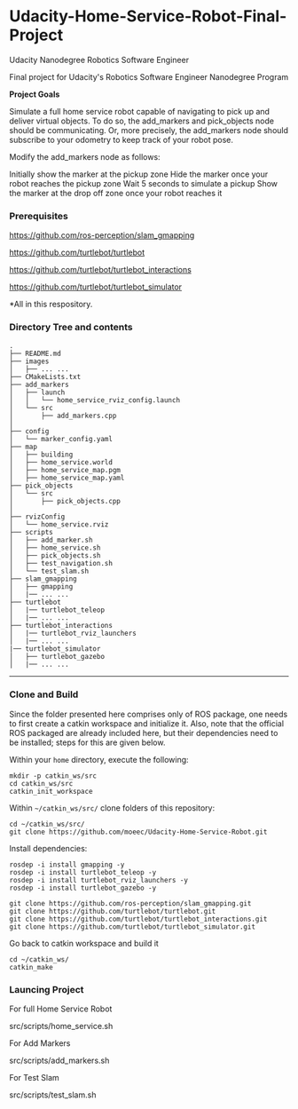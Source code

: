 # Udacity-Home-Service-Robot-Final-Project
Udacity Nanodegree Robotics Software Engineer

Final project for Udacity's Robotics Software Engineer Nanodegree Program

**Project Goals**

Simulate a full home service robot capable of navigating to pick up and deliver virtual objects. To do so, the add_markers and pick_objects node should be communicating. Or, more precisely, the add_markers node should subscribe to your odometry to keep track of your robot pose.

Modify the add_markers node as follows:

Initially show the marker at the pickup zone
Hide the marker once your robot reaches the pickup zone
Wait 5 seconds to simulate a pickup
Show the marker at the drop off zone once your robot reaches it

### Prerequisites

https://github.com/ros-perception/slam_gmapping

https://github.com/turtlebot/turtlebot

https://github.com/turtlebot/turtlebot_interactions

https://github.com/turtlebot/turtlebot_simulator

*All in this respository.

### Directory Tree and contents

```
.
├── README.md
├── images
│   ├── ... ...
├── CMakeLists.txt
├── add_markers
│   ├── launch
│   │   └── home_service_rviz_config.launch
│   └── src
│       ├── add_markers.cpp
│   
├── config
│   └── marker_config.yaml
├── map
│   ├── building
│   ├── home_service.world
│   ├── home_service_map.pgm
│   ├── home_service_map.yaml
├── pick_objects
│   └── src
│       ├── pick_objects.cpp
│   
├── rvizConfig
│   └── home_service.rviz
├── scripts
│   ├── add_marker.sh
│   ├── home_service.sh
│   ├── pick_objects.sh
│   ├── test_navigation.sh
│   └── test_slam.sh
├── slam_gmapping
│   ├── gmapping
│   |── ... ...
├── turtlebot
│   |── turtlebot_teleop
│   |── ... ...
├── turtlebot_interactions
│   |── turtlebot_rviz_launchers
│   |── ... ...
|── turtlebot_simulator
│   ├── turtlebot_gazebo
│   |── ... ...

```


---

### Clone and Build

Since the folder presented here comprises only of ROS package, one needs to first create a catkin workspace and initialize it. Also, note that the official ROS packaged are already included here, but their dependencies need to be installed; steps for this are given below.

Within your `home` directory, execute the following:

```
mkdir -p catkin_ws/src
cd catkin_ws/src
catkin_init_workspace
```

Within `~/catkin_ws/src/` clone folders of this repository:

```
cd ~/catkin_ws/src/
git clone https://github.com/moeec/Udacity-Home-Service-Robot.git
```

Install dependencies:

```
rosdep -i install gmapping -y
rosdep -i install turtlebot_teleop -y
rosdep -i install turtlebot_rviz_launchers -y
rosdep -i install turtlebot_gazebo -y
```


```
git clone https://github.com/ros-perception/slam_gmapping.git  
git clone https://github.com/turtlebot/turtlebot.git  
git clone https://github.com/turtlebot/turtlebot_interactions.git  
git clone https://github.com/turtlebot/turtlebot_simulator.git
```

Go back to catkin workspace and build it

```
cd ~/catkin_ws/
catkin_make
```

### Launcing Project

For full Home Service Robot 

src/scripts/home_service.sh

For Add Markers

src/scripts/add_markers.sh

For Test Slam 

src/scripts/test_slam.sh









